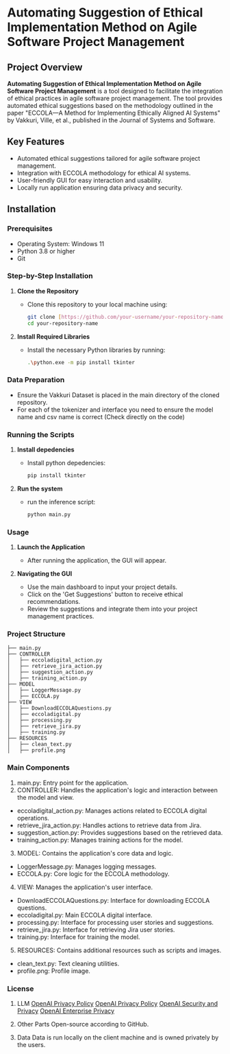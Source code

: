 # Automating Suggestion of Ethical Implementation Method on Agile Software Project Management

## Project Overview
**Automating Suggestion of Ethical Implementation Method on Agile Software Project Management** is a tool designed to facilitate the integration of ethical practices in agile software project management. The tool provides automated ethical suggestions based on the methodology outlined in the paper "ECCOLA—A Method for Implementing Ethically Aligned AI Systems" by Vakkuri, Ville, et al., published in the Journal of Systems and Software.

## Key Features
- Automated ethical suggestions tailored for agile software project management.
- Integration with ECCOLA methodology for ethical AI systems.
- User-friendly GUI for easy interaction and usability.
- Locally run application ensuring data privacy and security.

## Installation

### Prerequisites
- Operating System: Windows 11
- Python 3.8 or higher
- Git

### Step-by-Step Installation

1. **Clone the Repository**
   - Clone this repository to your local machine using:
     ```bash
     git clone [https://github.com/your-username/your-repository-name.git](https://github.com/cinapr/ECCOLA_AutomatedSuggestion_GUI.git)
     cd your-repository-name
     ```

2. **Install Required Libraries**
   - Install the necessary Python libraries by running:
     ```bash
     .\python.exe -m pip install tkinter
     ```

### Data Preparation

- Ensure the Vakkuri Dataset is placed in the main directory of the cloned repository.
- For each of the tokenizer and interface you need to ensure the model name and csv name is correct (Check directly on the code)

### Running the Scripts 
1. **Install depedencies**
   - Install python depedencies:
     ```bash
     pip install tkinter
     ```
     
2. **Run the system**
   - run the inference script:
     ```bash
     python main.py
     ```

### Usage
1. **Launch the Application**
   - After running the application, the GUI will appear.
     
2. **Navigating the GUI**
   - Use the main dashboard to input your project details.
   - Click on the 'Get Suggestions' button to receive ethical recommendations.
   - Review the suggestions and integrate them into your project management practices.


### Project Structure

```plaintext
├── main.py
├── CONTROLLER
│   ├── eccoladigital_action.py
│   ├── retrieve_jira_action.py
│   ├── suggestion_action.py
│   ├── training_action.py
├── MODEL
│   ├── LoggerMessage.py
│   ├── ECCOLA.py
├── VIEW
│   ├── DownloadECCOLAQuestions.py
│   ├── eccoladigital.py
│   ├── processing.py
│   ├── retrieve_jira.py
│   ├── training.py
├── RESOURCES
│   ├── clean_text.py
│   ├── profile.png
```


### Main Components
1. main.py: Entry point for the application.
2. CONTROLLER: Handles the application's logic and interaction between the model and view.
- eccoladigital_action.py: Manages actions related to ECCOLA digital operations.
- retrieve_jira_action.py: Handles actions to retrieve data from Jira.
- suggestion_action.py: Provides suggestions based on the retrieved data.
- training_action.py: Manages training actions for the model.
3. MODEL: Contains the application's core data and logic.
- LoggerMessage.py: Manages logging messages.
- ECCOLA.py: Core logic for the ECCOLA methodology.
4. VIEW: Manages the application's user interface.
- DownloadECCOLAQuestions.py: Interface for downloading ECCOLA questions.
- eccoladigital.py: Main ECCOLA digital interface.
- processing.py: Interface for processing user stories and suggestions.
- retrieve_jira.py: Interface for retrieving Jira user stories.
- training.py: Interface for training the model.
5. RESOURCES: Contains additional resources such as scripts and images.
- clean_text.py: Text cleaning utilities.
- profile.png: Profile image.
     

### License
1. LLM
[OpenAI Privacy Policy](https://privacy.openai.com/policies) 
[OpenAI Privacy Policy](https://openai.com/policies/privacy-policy/)
[OpenAI Security and Privacy](https://openai.com/security-and-privacy/)
[OpenAI Enterprise Privacy](https://openai.com/enterprise-privacy/)

2. Other Parts
Open-source according to GitHub.

3. Data
Data is run locally on the client machine and is owned privately by the users.

